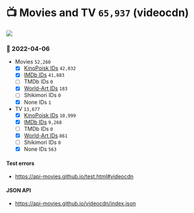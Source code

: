 # :tv: Movies and TV `65,937` (videocdn)

<a href="https://API-Movies.github.io"><img src="https://API-Movies.github.io/banner.png?cache"></a>

### :date: 2022-04-06
- Movies `52,260`
  - [x] <a href="https://API-Movies.github.io/videocdn/movie_kinopoisk_ids.json">KinoPoisk IDs</a> `42,032`
  - [x] <a href="https://API-Movies.github.io/videocdn/movie_imdb_ids.json">IMDb IDs</a> `41,883`
  - [ ] TMDb IDs `0`
  - [x] <a href="https://API-Movies.github.io/videocdn/movie_world_art_ids.json">World-Art IDs</a> `183`
  - [ ] Shikimori IDs `0`
  - [x] None IDs `1`
- TV `13,677`
  - [x] <a href="https://API-Movies.github.io/videocdn/tv_kinopoisk_ids.json">KinoPoisk IDs</a> `10,999`
  - [x] <a href="https://API-Movies.github.io/videocdn/tv_imdb_ids.json">IMDb IDs</a> `9,268`
  - [ ] TMDb IDs `0`
  - [x] <a href="https://API-Movies.github.io/videocdn/tv_world_art_ids.json">World-Art IDs</a> `861`
  - [ ] Shikimori IDs `0`
  - [x] None IDs `563`
#### Test errors
- <a href='https://api-movies.github.io/test.html#videocdn'>https://api-movies.github.io/test.html#videocdn</a>
#### JSON API
- <a href='https://api-movies.github.io/videocdn/index.json'>https://api-movies.github.io/videocdn/index.json</a>

